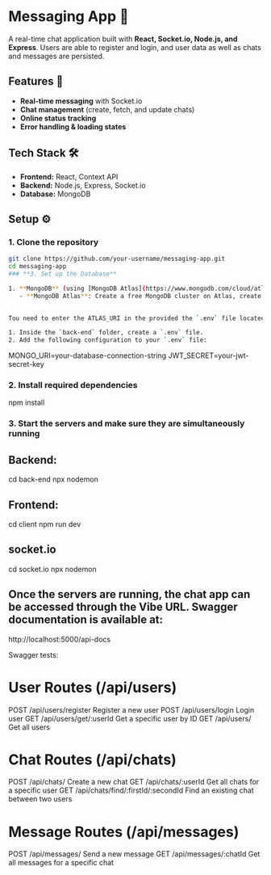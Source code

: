 # Messaging App 💬

A real-time chat application built with **React, Socket.io, Node.js, and Express**. Users are able to register and login, and user data as well as chats and messages are persisted.

## Features 🚀
- **Real-time messaging** with Socket.io
- **Chat management** (create, fetch, and update chats)
- **Online status tracking**
- **Error handling & loading states**

## Tech Stack 🛠️
- **Frontend:** React, Context API
- **Backend:** Node.js, Express, Socket.io
- **Database:** MongoDB

## Setup ⚙️


### **1. Clone the repository**
```sh
git clone https://github.com/your-username/messaging-app.git
cd messaging-app
### **3. Set up the Database**

1. **MongoDB** (using [MongoDB Atlas](https://www.mongodb.com/cloud/atlas) for cloud DB or a local MongoDB setup):
   - **MongoDB Atlas**: Create a free MongoDB cluster on Atlas, create a database, and note down the connection string (this will be used in the next step).

   
Tou need to enter the ATLAS_URI in the provided the `.env` file located in the **backend** directory.

1. Inside the `back-end` folder, create a `.env` file.
2. Add the following configuration to your `.env` file:
   ```
   MONGO_URI=your-database-connection-string
   JWT_SECRET=your-jwt-secret-key
### **2. Install required dependencies**
npm install

### **3. Start the servers and make sure they are simultaneously running**

## Backend:

cd back-end
npx nodemon

## Frontend:

cd client
npm run dev

## socket.io

cd socket.io
npx nodemon




## Once the servers are running, the chat app can be accessed through the Vibe URL. Swagger documentation is available at:

http://localhost:5000/api-docs


Swagger tests:

# User Routes (/api/users)
POST	/api/users/register	Register a new user
POST	/api/users/login	Login user
GET	/api/users/get/:userId	Get a specific user by ID
GET	/api/users/	Get all users

# Chat Routes (/api/chats)
POST	/api/chats/	Create a new chat
GET	/api/chats/:userId	Get all chats for a specific user
GET	/api/chats/find/:firstId/:secondId	Find an existing chat between two users

# Message Routes (/api/messages)

POST	/api/messages/	Send a new message
GET	/api/messages/:chatId	Get all messages for a specific chat
